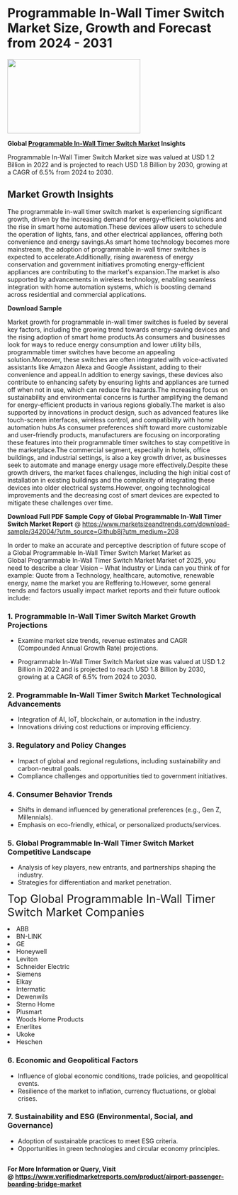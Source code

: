 <H1>Programmable In-Wall Timer Switch Market Size, Growth and Forecast from 2024 - 2031</H1><img class="aligncenter size-medium wp-image-584254" src="https://thirdeyenews.in/wp-content/uploads/2024/09/Global-Market-Research-300x168.jpeg" alt="" width="300" height="168" /><p><strong>Global&nbsp;<a href="https://www.marketsizeandtrends.com/download-sample/342004/?utm_source=Github8j?utm_medium=208">Programmable In-Wall Timer Switch Market</a> Insights</strong></p><p>Programmable In-Wall Timer Switch Market size was valued at USD 1.2 Billion in 2022 and is projected to reach USD 1.8 Billion by 2030, growing at a CAGR of 6.5% from 2024 to 2030.</p><p><h2>Market Growth Insights</h2> <p>The programmable in-wall timer switch market is experiencing significant growth, driven by the increasing demand for energy-efficient solutions and the rise in smart home automation.These devices allow users to schedule the operation of lights, fans, and other electrical appliances, offering both convenience and energy savings.As smart home technology becomes more mainstream, the adoption of programmable in-wall timer switches is expected to accelerate.Additionally, rising awareness of energy conservation and government initiatives promoting energy-efficient appliances are contributing to the market's expansion.The market is also supported by advancements in wireless technology, enabling seamless integration with home automation systems, which is boosting demand across residential and commercial applications.</p> <p><strong>Download Sample</strong></p> <p>Market growth for programmable in-wall timer switches is fueled by several key factors, including the growing trend towards energy-saving devices and the rising adoption of smart home products.As consumers and businesses look for ways to reduce energy consumption and lower utility bills, programmable timer switches have become an appealing solution.Moreover, these switches are often integrated with voice-activated assistants like Amazon Alexa and Google Assistant, adding to their convenience and appeal.In addition to energy savings, these devices also contribute to enhancing safety by ensuring lights and appliances are turned off when not in use, which can reduce fire hazards.The increasing focus on sustainability and environmental concerns is further amplifying the demand for energy-efficient products in various regions globally.The market is also supported by innovations in product design, such as advanced features like touch-screen interfaces, wireless control, and compatibility with home automation hubs.As consumer preferences shift toward more customizable and user-friendly products, manufacturers are focusing on incorporating these features into their programmable timer switches to stay competitive in the marketplace.The commercial segment, especially in hotels, office buildings, and industrial settings, is also a key growth driver, as businesses seek to automate and manage energy usage more effectively.Despite these growth drivers, the market faces challenges, including the high initial cost of installation in existing buildings and the complexity of integrating these devices into older electrical systems.However, ongoing technological improvements and the decreasing cost of smart devices are expected to mitigate these challenges over time.<p><span class=""><strong>Download Full PDF Sample Copy of Global Programmable In-Wall Timer Switch Market Report</strong> @ <a href="https://www.marketsizeandtrends.com/download-sample/342004/?utm_source=Github8j?utm_medium=208" target="_blank">https://www.marketsizeandtrends.com/download-sample/342004/?utm_source=Github8j?utm_medium=208</a></span></p><p>In order to make an accurate and perceptive description of future scope of a Global&nbsp;Programmable In-Wall Timer Switch Market Market as Global&nbsp;Programmable In-Wall Timer Switch Market Market of 2025, you need to describe a clear Vision &ndash; What Industry or Linda can you think of for example: Quote from a Technology, healthcare, automotive, renewable energy, name the market you are Reffering to.However, some general trends and factors usually impact market reports and their future outlook include:</p><h3>1.&nbsp;<strong>Programmable In-Wall Timer Switch Market Growth Projections</strong></h3><ul><li>Examine market size trends, revenue estimates and CAGR (Compounded Annual Growth Rate) projections.</li><li><p>Programmable In-Wall Timer Switch Market size was valued at USD 1.2 Billion in 2022 and is projected to reach USD 1.8 Billion by 2030, growing at a CAGR of 6.5% from 2024 to 2030.</p></li></ul><h3>2.&nbsp;<strong>Programmable In-Wall Timer Switch Market Technological Advancements</strong></h3><ul><li>Integration of AI, IoT, blockchain, or automation in the industry.</li><li>Innovations driving cost reductions or improving efficiency.</li></ul><h3>3.&nbsp;<strong>Regulatory and Policy Changes</strong></h3><ul><li>Impact of global and regional regulations, including sustainability and carbon-neutral goals.</li><li>Compliance challenges and opportunities tied to government initiatives.</li></ul><h3>4.&nbsp;<strong>Consumer Behavior Trends</strong></h3><ul><li>Shifts in demand influenced by generational preferences (e.g., Gen Z, Millennials).</li><li>Emphasis on eco-friendly, ethical, or personalized products/services.</li></ul><h3>5.&nbsp;<strong>Global Programmable In-Wall Timer Switch Market Competitive Landscape</strong></h3><ul><li>Analysis of key players, new entrants, and partnerships shaping the industry.</li><li>Strategies for differentiation and market penetration.</li></ul><p data-pm-slice="1 1 []"><span style="color: inherit; font-family: inherit; font-size: 25px;">Top Global Programmable In-Wall Timer Switch Market Companies</span></p><div class="" data-test-id=""><p><li>ABB</li><li> BN-LINK</li><li> GE</li><li> Honeywell</li><li> Leviton</li><li> Schneider Electric</li><li> Siemens</li><li> Elkay</li><li> Intermatic</li><li> Dewenwils</li><li> Sterno Home</li><li> Plusmart</li><li> Woods Home Products</li><li> Enerlites</li><li> Ukoke</li><li> Heschen</li></p></div><h3>6.&nbsp;<strong>Economic and Geopolitical Factors</strong></h3><ul><li>Influence of global economic conditions, trade policies, and geopolitical events.</li><li>Resilience of the market to inflation, currency fluctuations, or global crises.</li></ul><h3>7.&nbsp;<strong>Sustainability and ESG (Environmental, Social, and Governance)</strong></h3><ul><li>Adoption of sustainable practices to meet ESG criteria.</li><li>Opportunities in green technologies and circular economy principles.</li></ul><h2><strong style="font-size: 14px;">For More Information or Query, Visit @&nbsp;</strong><a style="background-color: #ffffff; font-size: 14px;" href="https://www.marketsizeandtrends.com/report/programmable-in-wall-timer-switch-market/" target="_blank">https://www.verifiedmarketreports.com/product/airport-passenger-boarding-bridge-market</a></h2>